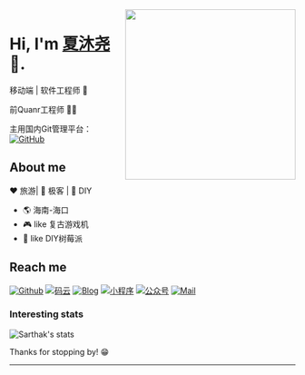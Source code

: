<img align="right" width="300" height="300" src="https://img-1251747095.file.myqcloud.com/img/20200619141328.png">


# Hi, I'm [夏沐尧](https://github.com/XiaMuYao) 👋.

移动端 | 软件工程师 🤖

前Quanr工程师 :man_technologist:

主用国内Git管理平台：[![GitHub](https://img.shields.io/badge/%E7%A0%81%E4%BA%91-SAnBlog-red)](https://github.com/XiaMuYao)

## About me 

:heart: 旅游| :black_heart: 极客 | :blue_heart: DIY

- :earth_americas:  海南-海口
- :video_game:  like 复古游戏机
- :gem:  like DIY树莓派


## Reach me 
[![Github](https://img.shields.io/github/followers/SAnBlog?label=Github&style=social)](https://github.com/SAnBlog)
[![码云](https://img.shields.io/badge/%E7%A0%81%E4%BA%91-SAnBlog-red)](https://gitee.com/SAnBlog)
[![Blog](https://img.shields.io/badge/Blog-SAnBlog-blue)](https://sanii.cn/)
[![小程序](https://img.shields.io/badge/小程序-SAnBlog-green)](https://app.sanii.cn/)
[![公众号](https://img.shields.io/badge/公众号-SAnBlog-green)](https://app.sanii.cn/)
[![Mail](https://img.shields.io/badge/-shouliang.wang@qq.com-gray?style=flat-square&logo=gmail&logoColor=red&link=)](mailto:shouliang.wang@qq.com)

### Interesting stats

![Sarthak's stats](https://github-readme-stats.vercel.app/api?username=SAnBlog&show_icons=true)

Thanks for stopping by! 😁

---
